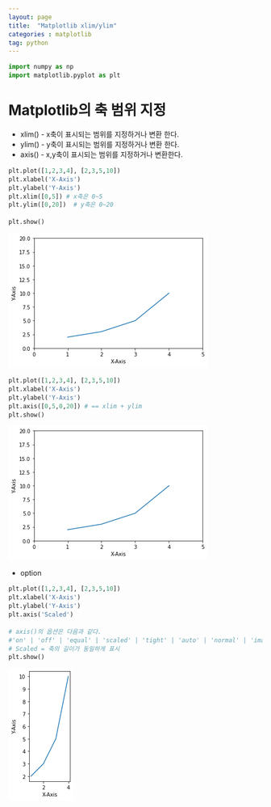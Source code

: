 ```yaml
---
layout: page
title:  "Matplotlib xlim/ylim"
categories : matplotlib
tag: python
---
```




```python
import numpy as np 
import matplotlib.pyplot as plt
```

# Matplotlib의 축 범위 지정

- xlim() - x축이 표시되는 범위를 지정하거나 변환 한다.
- ylim() - y축이 표시되는 범위를 지정하거나 변환 한다.
- axis() - x,y축이 표시되는 범위를 지정하거나 변환한다.



```python
plt.plot([1,2,3,4], [2,3,5,10])
plt.xlabel('X-Axis')
plt.ylabel('Y-Axis')
plt.xlim([0,5]) # x축은 0~5
plt.ylim([0,20])  # y축은 0~20

plt.show()
```


![Foo](/images/Matplotlib_3_files/Matplotlib_3_3_0.png)



```python
plt.plot([1,2,3,4], [2,3,5,10])
plt.xlabel('X-Axis')
plt.ylabel('Y-Axis')
plt.axis([0,5,0,20]) # == xlim + ylim
plt.show()
```


![Foo](/images/Matplotlib_3_files/Matplotlib_3_4_0.png)


- option 


```python
plt.plot([1,2,3,4], [2,3,5,10])
plt.xlabel('X-Axis')
plt.ylabel('Y-Axis')
plt.axis('Scaled')

# axis()의 옵션은 다음과 같다.
#'on' | 'off' | 'equal' | 'scaled' | 'tight' | 'auto' | 'normal' | 'image' | 'square'
# Scaled = 축의 길이가 동일하게 표시
plt.show()
```


![Foo](/images/Matplotlib_3_files/Matplotlib_3_6_0.png)



```python

```
